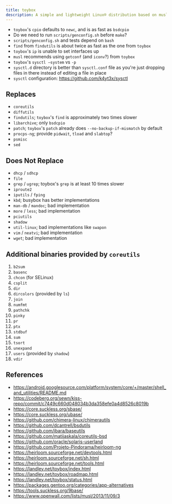 ```yaml
---
title: toybox
description: A simple and lightweight Linux® distribution based on musl libc and toybox
---
```


- `toybox`'s `cpio` defaults to `newc`, and is as fast as `bsdcpio`
- Do we need to run `scripts/genconfig.sh` before `make`?
- `scripts/genconfig.sh` and tests depend on `bash`
- `find` from `findutils` is about twice as fast as the one from `toybox`
- `toybox`'s `ip` is unable to set interfaces up
- `musl` recommends using `getconf` (and `iconv`?) from `toybox`
- `toybox`'s `sysctl —system` vs `-p`
- `sysctl.d` directory is better than `sysctl.conf` file as you're just dropping files in there instead of editing a file in place
- `sysctl` configuration: https://github.com/k4yt3x/sysctl

## Replaces
- `coreutils`
- `diffutils`
- `findutils`; `toybox`'s `find` is approximately two times slower
- `libarchive`; only `bsdcpio`
- `patch`; `toybox`'s `patch` already does `--no-backup-if-mismatch` by default
- `procps-ng`; provide `pidwait`, `tload` and `slabtop`?
- `psmisc`
- `sed`

## Does Not Replace
- `dhcp` / `sdhcp`
- `file`
- `grep` / `ugrep`; toybox's `grep` is at least 10 times slower
- `iproute2`
- `iputils` / `fping`
- `kbd`; busybox has better implementations
- `man-db` / `mandoc`; bad implementation
- `more` / `less`; bad implementation
- `pciutils`
- `shadow`
- `util-linux`; bad implementations like `swapon`
- `vim` / `neatvi`; bad implementation
- `wget`; bad implementation

## Additional binaries provided by `coreutils`
1. `b2sum`
2. `basenc`
3. `chcon` (for SELinux)
4. `csplit`
5. `dir`
6. `dircolors` (provided by `ls`)
7. `join`
8. `numfmt`
9. `pathchk`
10. `pinky`
11. `pr`
12. `ptx`
13. `stdbuf`
14. `sum`
15. `tsort`
16. `unexpand`
17. `users` (provided by `shadow`)
18. `vdir`

## References
- https://android.googlesource.com/platform/system/core/+/master/shell_and_utilities/README.md
- https://codeberg.org/sewn/kiss-repo/commit/c7449c660d048034b3da358efe0a4d8526c8019b
- https://core.suckless.org/sbase/
- https://core.suckless.org/ubase/
- https://github.com/chimera-linux/chimerautils
- https://github.com/dcantrell/bsdutils
- https://github.com/ibara/baseutils
- https://github.com/matijaskala/coreutils-bsd
- https://github.com/oracle/solaris-userland
- https://github.com/Projeto-Pindorama/heirloom-ng
- https://heirloom.sourceforge.net/devtools.html
- https://heirloom.sourceforge.net/sh.html
- https://heirloom.sourceforge.net/tools.html
- https://landley.net/toybox/index.html
- https://landley.net/toybox/roadmap.html
- https://landley.net/toybox/status.html
- https://packages.gentoo.org/categories/app-alternatives
- https://tools.suckless.org/9base/
- https://www.openwall.com/lists/musl/2013/11/09/3
